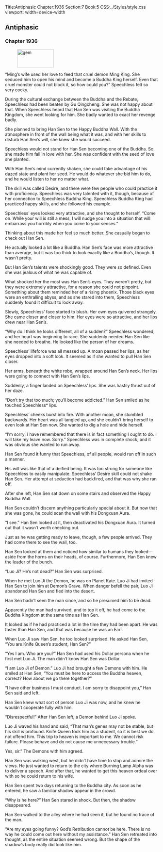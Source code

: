 Title:Antiphasic 
Chapter:1936 
Section:7 
Book:5 
CSS:../Styles/style.css 
viewport: width=device-width
  
## Antiphasic
### Chapter 1936 
<figure>
	<img src="../Images/gem.gif" alt="gem" id="gem" width="120" height="60" />
</figure>
  

  
  “Ming’s wife used her love to feed that cruel demon Ming King. She seduced him to open his mind and become a Buddha King herself. Even that cruel monster could not block it, so how could you?” Speechless felt so very cocky.

During the cultural exchange between the Buddha and the Rebate, Speechless had been beaten by Gu Qingcheng. She was not happy about that. When Speechless heard that Han Sen was visiting the Buddha Kingdom, she went looking for him. She badly wanted to exact her revenge badly.

She planned to bring Han Sen to the Happy Buddha Wall. With the atmosphere in front of the wall being what it was, and with her skills to disturb Han Sen’s will, she knew she would succeed.

Speechless would not stand for Han Sen becoming one of the Buddha. So, she made him fall in love with her. She was confident with the seed of love she planted.

With Han Sen’s mind currently shaken, she could take advantage of his dazed state and plant her seed. He would do whatever she bid him to do, and he would listen to her no matter what.

The skill was called Desire, and there were few people who could practice it with proficiency. Speechless was very talented with it, though, because of her connection to Speechless Buddha King. Speechless Buddha King had practiced happy skills, and she followed his example.

Speechless’ eyes looked very attractive, and she thought to herself, “Come on. While your will is still a mess, I will nudge you into a situation that will embarrass you horribly when you come to your senses.”

Thinking about this made her feel so much better. She casually began to check out Han Sen.

He actually looked a lot like a Buddha. Han Sen’s face was more attractive than average, but it was too thick to look exactly like a Buddha’s, though. It wasn’t pretty.

But Han Sen’s talents were shockingly good. They were so defined. Even she was jealous of what he was capable of.

What shocked her the most was Han Sen’s eyes. They weren’t pretty, but they were extremely attractive, for a reason she could not pinpoint. Something about them reminded her of a rising phoenix. Those black eyes were an enthralling abyss, and as she stared into them, Speechless suddenly found it difficult to look away.

Slowly, Speechless’ face started to blush. Her own eyes quivered strangely. She came closer and closer to him. Her eyes were so attractive, and her lips drew near Han Sen’s.

“Why do I think he looks different, all of a sudden?” Speechless wondered, and her heart was beginning to race. She suddenly needed Han Sen like she needed to breathe. He looked like the person of her dreams.

Speechless’ lifeforce was all messed up. A moan passed her lips, as her eyes dropped into a soft look. It seemed as if she wanted to pull Han Sen closer.

Her arms, beneath the white robe, wrapped around Han Sen’s neck. Her lips were going to connect with Han Sen’s lips.

Suddenly, a finger landed on Speechless’ lips. She was hastily thrust out of her daze.

“Don’t try that too much; you’ll become addicted.” Han Sen smiled as he touched Speechless* lips.

Speechless’ cheeks burst into fire. With another moan, she stumbled backwards. Her heart was all tangled up, and she couldn’t bring herself to even look at Han Sen now. She wanted to dig a hole and hide herself.

“I’m sorry; I have remembered that there is in fact something I ought to do. I will take my leave now. Sorry.” Speechless was in complete shock, and it was obvious she wanted to run away.

Han Sen found it funny that Speechless, of all people, would run off in such a manner.

His will was like that of a deified being. It was too strong for someone like Speechless to easily manipulate. Speechless’ Desire skill could not shake Han Sen. Her attempt at seduction had backfired, and that was why she ran off.

After she left, Han Sen sat down on some stairs and observed the Happy Buddha Wall.

Han Sen couldn’t discern anything particularly special about it. But now that she was gone, he could scan the wall with his Dongxuan Aura.

“I see.” Han Sen looked at it, then deactivated his Dongxuan Aura. It turned out that it wasn’t worth checking out.

Just as he was getting ready to leave, though, a few people arrived. They had come there to see the wall, too.

Han Sen looked at them and noticed how similar to humans they looked—aside from the horns on their heads, of course. Furthermore, Han Sen knew the leader of the bunch.

“Luo Ji? He’s not dead?” Han Sen was surprised.

When he met Luo Ji the Demon, he was on Planet Kate. Luo Ji had invited Han Sen to join him at Demon’s Grave. When danger befell the pair, Luo Ji abandoned Han Sen and fled into the desert.

Han Sen hadn’t seen the man since, and so he presumed him to be dead.

Apparently the man had survived, and to top it off, he had come to the Buddha Kingdom at the same time as Han Sen.

It looked as if he had practiced a lot in the time they had been apart. He was faster than Han Sen, and that was because he was an Earl.

When Luo Ji saw Han Sen, he too looked surprised. He asked Han Sen, “You are Knife Queen’s student, Han Sen?”

“Yes I am. Who are you?” Han Sen had used his Dollar persona when he first met Luo Ji. The man didn’t know Han Sen was Dollar.

“I am Luo Ji of Demon.” Luo Ji had brought a few Demons with him. He smiled at Han Sen, “You must be here to access the Buddha heaven, correct? How about we go there together?”

“I have other business I must conduct. I am sorry to disappoint you,” Han Sen said and left.

Han Sen knew what sort of person Luo Ji was now, and he knew he wouldn’t cooperate fully with him.

“Disrespectful!” After Han Sen left, a Demon behind Luo Ji spoke.

Luo Ji waved his hand and said, “That man’s genes may not be stable, but his skill is profound. Knife Queen took him as a student, so it is best we do not offend him. This trip to heaven is important to me. We cannot risk failure. Please behave and do not cause me unnecessary trouble.”

Yes, sir.” The Demons with him agreed.

Han Sen was walking west, but he didn’t have time to stop and admire the views. He just wanted to return to the city where Burning Lamp Alpha was to deliver a speech. And after that, he wanted to get this heaven ordeal over with so he could return to his wife.

Han Sen spent two days returning to the Buddha city. As soon as he entered, he saw a familiar shadow appear in the crowd.

“Why is he here?” Han Sen stared in shock. But then, the shadow disappeared.

Han Sen walked to the alley where he had seen it, but he found no trace of the man.

“Are my eyes going funny? God’s Retribution cannot be here. There is no way he could come out here without my assistance.” Han Sen retreated into thought, as the entire situation seemed wrong. But the shape of the shadow’s body really did look like him.
